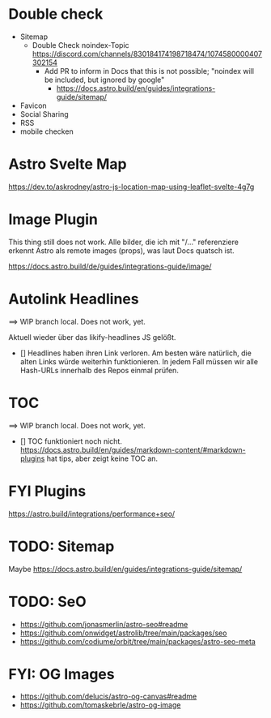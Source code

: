 # Double check

- Sitemap
  - Double Check noindex-Topic https://discord.com/channels/830184174198718474/1074580000407302154
    - Add PR to inform in Docs that this is not possible; "noindex will be included, but ignored by google"
      - https://docs.astro.build/en/guides/integrations-guide/sitemap/
- Favicon
- Social Sharing
- RSS
- mobile checken

# Astro Svelte Map

https://dev.to/askrodney/astro-js-location-map-using-leaflet-svelte-4g7g

# Image Plugin

This thing still does not work. Alle bilder, die ich mit "/…" referenziere erkennt Astro als remote images (props), was laut Docs quatsch ist.

https://docs.astro.build/de/guides/integrations-guide/image/

# Autolink Headlines

==> WIP branch local. Does not work, yet.

Aktuell wieder über das likify-headlines JS gelößt.

- [] Headlines haben ihren Link verloren.
  Am besten wäre natürlich, die alten Links würde weiterhin funktionieren.
  In jedem Fall müssen wir alle Hash-URLs innerhalb des Repos einmal prüfen.

# TOC

==> WIP branch local. Does not work, yet.

- [] TOC funktioniert noch nicht.
  https://docs.astro.build/en/guides/markdown-content/#markdown-plugins hat tips, aber zeigt keine TOC an.

# FYI Plugins

https://astro.build/integrations/performance+seo/

# TODO: Sitemap

Maybe
https://docs.astro.build/en/guides/integrations-guide/sitemap/

# TODO: SeO

- https://github.com/jonasmerlin/astro-seo#readme
- https://github.com/onwidget/astrolib/tree/main/packages/seo
- https://github.com/codiume/orbit/tree/main/packages/astro-seo-meta

# FYI: OG Images

- https://github.com/delucis/astro-og-canvas#readme
- https://github.com/tomaskebrle/astro-og-image
